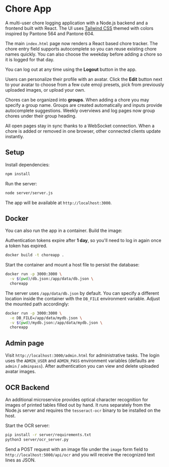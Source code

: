 # Chore App

A multi-user chore logging application with a Node.js backend and a frontend built with React. The UI uses [Tailwind CSS](https://tailwindcss.com/) themed with colors inspired by Pantone 564 and Pantone 604.

The main `index.html` page now renders a React based chore tracker. The chore entry
field supports autocomplete so you can reuse existing chore names quickly. You can
also choose the weekday before adding a chore so it is logged for that day.

You can log out at any time using the **Logout** button in the app.

Users can personalize their profile with an avatar. Click the **Edit** button next to your avatar to choose from a few cute emoji presets, pick from previously uploaded images, or upload your own.


Chores can be organized into **groups**. When adding a chore you may specify a
group name. Groups are created automatically and inputs provide autocomplete
suggestions. Weekly overviews and log pages now group chores under their group
heading.

All open pages stay in sync thanks to a WebSocket connection. When a chore is
added or removed in one browser, other connected clients update instantly.

## Setup

Install dependencies:

```bash
npm install
```

Run the server:

```bash
node server/server.js
```

The app will be available at `http://localhost:3000`.


## Docker

You can also run the app in a container. Build the image:

Authentication tokens expire after **1 day**, so you'll need to log in again once a token has expired.

```bash
docker build -t choreapp .
```

Start the container and mount a host file to persist the database:

```bash
docker run -p 3000:3000 \
  -v $(pwd)/db.json:/app/data/db.json \
  choreapp
```

The server uses `/app/data/db.json` by default. You can specify a different
location inside the container with the `DB_FILE` environment variable. Adjust
the mounted path accordingly:

```bash
docker run -p 3000:3000 \
  -e DB_FILE=/app/data/mydb.json \
  -v $(pwd)/mydb.json:/app/data/mydb.json \
  choreapp
```

## Admin page

Visit `http://localhost:3000/admin.html` for administrative tasks. The
login uses the `ADMIN_USER` and `ADMIN_PASS` environment variables
(defaults are `admin` / `adminpass`). After authentication you can view
and delete uploaded avatar images.

## OCR Backend

An additional microservice provides optical character recognition for images of printed tables filled out by hand. It runs separately from the Node.js server and requires the `tesseract-ocr` binary to be installed on the host.

Start the OCR server:

```bash
pip install -r server/requirements.txt
python3 server/ocr_server.py
```

Send a POST request with an image file under the `image` form field to `http://localhost:5000/api/ocr` and you will receive the recognized text lines as JSON.
